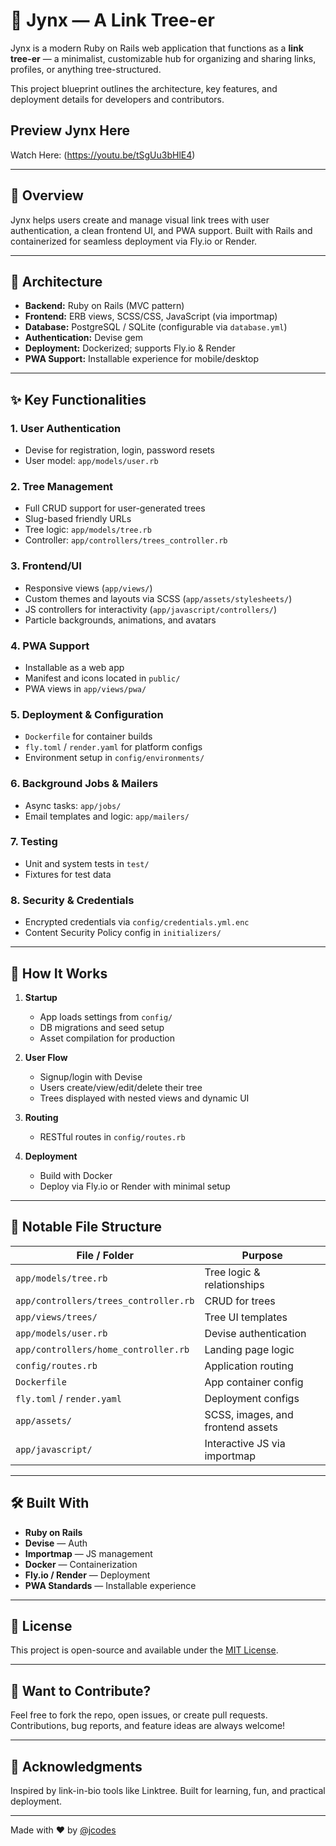 # 🌿 Jynx — A Link Tree-er

Jynx is a modern Ruby on Rails web application that functions as a **link tree-er** — a minimalist, customizable hub for organizing and sharing links, profiles, or anything tree-structured.

This project blueprint outlines the architecture, key features, and deployment details for developers and contributors.

## Preview Jynx Here

Watch Here: (https://youtu.be/tSgUu3bHlE4)


---

## 🚀 Overview

Jynx helps users create and manage visual link trees with user authentication, a clean frontend UI, and PWA support. Built with Rails and containerized for seamless deployment via Fly.io or Render.

---

## 🧱 Architecture

- **Backend:** Ruby on Rails (MVC pattern)
- **Frontend:** ERB views, SCSS/CSS, JavaScript (via importmap)
- **Database:** PostgreSQL / SQLite (configurable via `database.yml`)
- **Authentication:** Devise gem
- **Deployment:** Dockerized; supports Fly.io & Render
- **PWA Support:** Installable experience for mobile/desktop

---

## ✨ Key Functionalities

### 1. User Authentication
- Devise for registration, login, password resets
- User model: `app/models/user.rb`

### 2. Tree Management
- Full CRUD support for user-generated trees
- Slug-based friendly URLs
- Tree logic: `app/models/tree.rb`
- Controller: `app/controllers/trees_controller.rb`

### 3. Frontend/UI
- Responsive views (`app/views/`)
- Custom themes and layouts via SCSS (`app/assets/stylesheets/`)
- JS controllers for interactivity (`app/javascript/controllers/`)
- Particle backgrounds, animations, and avatars

### 4. PWA Support
- Installable as a web app
- Manifest and icons located in `public/`
- PWA views in `app/views/pwa/`

### 5. Deployment & Configuration
- `Dockerfile` for container builds
- `fly.toml` / `render.yaml` for platform configs
- Environment setup in `config/environments/`

### 6. Background Jobs & Mailers
- Async tasks: `app/jobs/`
- Email templates and logic: `app/mailers/`

### 7. Testing
- Unit and system tests in `test/`
- Fixtures for test data

### 8. Security & Credentials
- Encrypted credentials via `config/credentials.yml.enc`
- Content Security Policy config in `initializers/`

---

## 🔄 How It Works

1. **Startup**  
   - App loads settings from `config/`
   - DB migrations and seed setup
   - Asset compilation for production

2. **User Flow**  
   - Signup/login with Devise  
   - Users create/view/edit/delete their tree  
   - Trees displayed with nested views and dynamic UI

3. **Routing**  
   - RESTful routes in `config/routes.rb`

4. **Deployment**  
   - Build with Docker  
   - Deploy via Fly.io or Render with minimal setup

---

## 📂 Notable File Structure

| File / Folder                     | Purpose                                 |
|----------------------------------|-----------------------------------------|
| `app/models/tree.rb`             | Tree logic & relationships              |
| `app/controllers/trees_controller.rb` | CRUD for trees                    |
| `app/views/trees/`               | Tree UI templates                       |
| `app/models/user.rb`             | Devise authentication                   |
| `app/controllers/home_controller.rb` | Landing page logic                 |
| `config/routes.rb`               | Application routing                     |
| `Dockerfile`                     | App container config                    |
| `fly.toml` / `render.yaml`       | Deployment configs                      |
| `app/assets/`                    | SCSS, images, and frontend assets       |
| `app/javascript/`                | Interactive JS via importmap            |

---

## 🛠️ Built With

- **Ruby on Rails**
- **Devise** — Auth
- **Importmap** — JS management
- **Docker** — Containerization
- **Fly.io / Render** — Deployment
- **PWA Standards** — Installable experience

---

## 📌 License

This project is open-source and available under the [MIT License](LICENSE).

---

## 🧪 Want to Contribute?

Feel free to fork the repo, open issues, or create pull requests. Contributions, bug reports, and feature ideas are always welcome!

---

## 🙏 Acknowledgments

Inspired by link-in-bio tools like Linktree. Built for learning, fun, and practical deployment.

---

Made with ❤️ by [@jcodes](https://github.com/jcodes)
